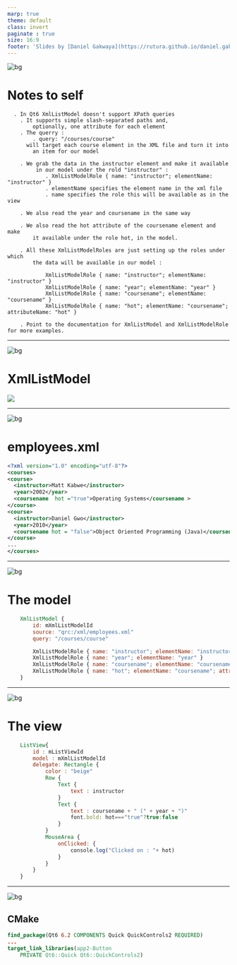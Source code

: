 ```yaml
---
marp: true
theme: default
class: invert
paginate : true
size: 16:9
footer: 'Slides by [Daniel Gakwaya](https://rutura.github.io/daniel.gakwaya/) at [LearnQtGuide](https://www.learnqt.guide/)'
---
```

![bg](images/slide_background.png)
# Notes to self
      . In Qt6 XmlListModel doesn't support XPath queries
        . It supports simple slash-separated paths and,
            optionally, one attribute for each element
        . The querry :
            . query: "/courses/course"
          will target each course element in the XML file and turn it into
            an item for our model

        . We grab the data in the instructor element and make it available
             in our model under the rold "instructor" :
                . XmlListModelRole { name: "instructor"; elementName: "instructor" }
                . elementName specifies the element name in the xml file
                . name specifies the role this will be available as in the view

        . We also read the year and coursename in the same way

        . We also read the hot attribute of the coursename element and make
            it available under the role hot, in the model.

        . All these XmlListModelRoles are just setting up the roles under which
            the data will be available in our model :

                XmlListModelRole { name: "instructor"; elementName: "instructor" }
                XmlListModelRole { name: "year"; elementName: "year" }
                XmlListModelRole { name: "coursename"; elementName: "coursename" }
                XmlListModelRole { name: "hot"; elementName: "coursename"; attributeName: "hot" }

        . Point to the documentation for XmlListModel and XmlListModelRole for more examples.



    
---
![bg](images/slide_background.png)
# XmlListModel
![](images/1.png)

---
![bg](images/slide_background.png)
# employees.xml
```xml
<?xml version="1.0" encoding="utf-8"?>
<courses>
<course>
  <instructor>Matt Kabwe</instructor>
  <year>2002</year>
  <coursename  hot ="true">Operating Systems</coursename >
</course>
<course>
  <instructor>Daniel Gwo</instructor>
  <year>2010</year>
  <coursename hot = "false">Object Oriented Programming (Java)</coursename >
</course>
...
</courses>
```
---

![bg](images/slide_background.png)
# The model
```qml
    XmlListModel {
        id: mXmlListModelId
        source: "qrc:/xml/employees.xml"
        query: "/courses/course"

        XmlListModelRole { name: "instructor"; elementName: "instructor" }
        XmlListModelRole { name: "year"; elementName: "year" }
        XmlListModelRole { name: "coursename"; elementName: "coursename" }
        XmlListModelRole { name: "hot"; elementName: "coursename"; attributeName: "hot" }
    }
```
---

![bg](images/slide_background.png)
# The view
```qml
    ListView{
        id : mListViewId
        model : mXmlListModelId
        delegate: Rectangle {
            color : "beige"
            Row {
                Text {
                    text : instructor
                }
                Text {
                    text : coursename + " (" + year + ")"
                    font.bold: hot==="true"?true:false
                }
            }
            MouseArea {
                onClicked: {
                    console.log("Clicked on : "+ hot)
                }
            }
        }
    }
```
---


![bg](images/slide_background.png)
## CMake
```cmake
find_package(Qt6 6.2 COMPONENTS Quick QuickControls2 REQUIRED)
...
target_link_libraries(app2-Button
    PRIVATE Qt6::Quick Qt6::QuickControls2)

```

